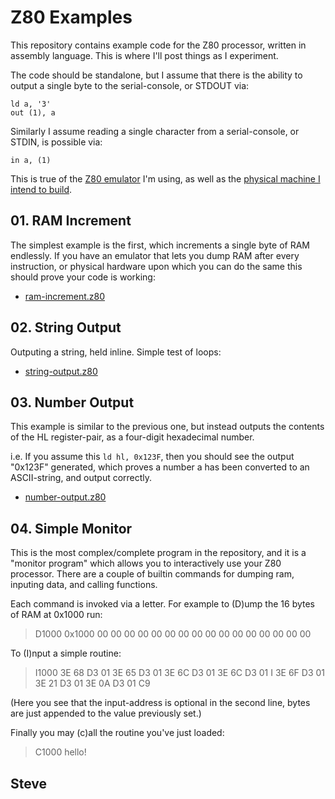 # Z80 Examples

This repository contains example code for the Z80 processor, written in assembly language.  This is where I'll post things as I experiment.

The code should be standalone, but I assume that there is the ability to output a single byte to the serial-console, or STDOUT via:

    ld a, '3'
    out (1), a

Similarly I assume reading a single character from a serial-console, or STDIN, is possible via:

    in a, (1)

This is true of the [Z80 emulator](https://github.com/skx/z80emulater/) I'm using, as well as the [physical machine I intend to build](https://blog.steve.fi/tags/z80/).


## 01.  RAM Increment

The simplest example is the first, which increments a single byte of RAM endlessly.  If you have an emulator that lets you dump RAM after every instruction, or physical hardware upon which you can do the same this should prove your code is working:

* [ram-increment.z80](ram-increment.z80)


## 02. String Output

Outputing a string, held inline.  Simple test of loops:

* [string-output.z80](string-output.z80)


## 03. Number Output

This example is similar to the previous one, but instead outputs the contents of the HL register-pair, as a four-digit hexadecimal number.

i.e. If you assume this `ld hl, 0x123F`, then you should see the output "0x123F" generated, which proves a number a has been converted to an ASCII-string, and output correctly.

* [number-output.z80](number-output.z80)


## 04. Simple Monitor

This is the most complex/complete program in the repository, and it is a "monitor program" which allows you to interactively use your Z80 processor.  There are a couple of builtin commands for dumping ram, inputing data, and calling functions.

Each command is invoked via a letter.  For example to (D)ump the 16 bytes of RAM at 0x1000 run:

   > D1000
   0x1000 00 00 00 00 00 00 00 00 00 00 00 00 00 00 00 00

To (I)nput a simple routine:

   > I1000 3E 68 D3 01 3E 65 D3 01 3E 6C D3 01 3E 6C D3 01
   > I 3E 6F D3 01 3E 21 D3 01 3E 0A D3 01 C9

(Here you see that the input-address is optional in the second line, bytes are just appended to the value previously set.)

Finally you may (c)all the routine you've just loaded:

   > C1000
   hello!
   >

Steve
--
